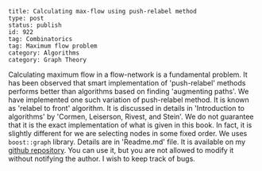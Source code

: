 ~~~~ 
title: Calculating max-flow using push-relabel method
type: post
status: publish
id: 922
tag: Combinatorics
tag: Maximum flow problem
category: Algorithms
category: Graph Theory
~~~~

Calculating maximum flow in a flow-network is a fundamental problem. It
has been observed that smart implementation of 'push-relabel' methods
performs better than algorithms based on finding 'augmenting paths'. We
have implemented one such variation of push-relabel method. It is known
as 'relabel to front' algorithm. It is discussed in details in
'Introduction to algorithms' by 'Cormen, Leiserson, Rivest, and Stein'.
We do not guarantee that it is the exact implementation of what is given
in this book. In fact, it is slightly different for we are selecting
nodes in some fixed order. We uses `boost::graph` library. Details are
in 'Readme.md' file. It is available on my [github
repository](http://github.com/dilawar/algorithms/tree/master/Push_relabel).
You can use it, but you are not allowed to modify it without notifying
the author. I wish to keep track of bugs.

